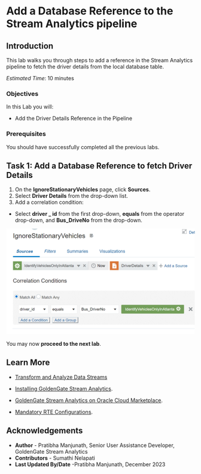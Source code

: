 
# Add a Database Reference to the Stream Analytics pipeline

## Introduction

This lab walks you through steps to add a reference in the Stream Analytics pipeline to fetch the driver details from the local database table.

*Estimated Time*: 10 minutes

### Objectives
In this Lab you will:
- Add the Driver Details Reference in the Pipeline

### Prerequisites
You should have successfully completed all the previous labs.

## **Task 1:** Add a Database Reference to fetch Driver Details

1. On the **IgnoreStationaryVehicles** page, click **Sources**.
2. Select **Driver Details** from the drop-down list.
3. Add a correlation condition:
  - Select **driver _ id** from the first drop-down, **equals** from the operator drop-down, and **Bus_DriveNo** from the drop-down.

![Adding a Database Reference](./images/addref.png "")

You may now **proceed to the next lab**.

## Learn More

* [Transform and Analyze Data Streams](https://docs.oracle.com/en/middleware/fusion-middleware/osa/19.1/using/creating-pipeline-transform-and-analyze-data-streams.html#GUID-9DB9B57A-1095-4557-ACB9-816A696EB121)

* [Installing GoldenGate Stream Analytics](https://docs.oracle.com/en/middleware/fusion-middleware/osa/19.1/using/install-and-upgrade.html#GUID-A687DFF0-728A-4071-947A-F3E90ABF65F6).

* [GoldenGate Stream Analytics on Oracle Cloud Marketplace](https://docs.oracle.com/en/middleware/fusion-middleware/osa/19.1/osamp/getting-started-goldengate-stream-analytics-oci.html#GUID-B488861E-1C43-4177-A1F8-40F8E44754AD).

* [Mandatory RTE Configurations](https://docs.oracle.com/en/middleware/fusion-middleware/osa/19.1/using/configuring-runtime-environment.html#GUID-EB33DDFD-7444-434D-8944-059564A453FD).

## Acknowledgements
* **Author** - Pratibha Manjunath, Senior User Assistance Developer, GoldenGate Stream Analytics
* **Contributors** - Sumathi Nelapati
* **Last Updated By/Date** -Pratibha Manjunath, December 2023
